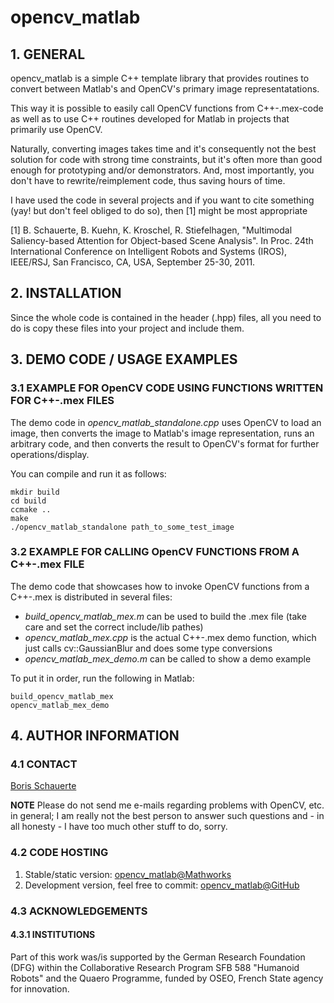 # opencv_matlab

## 1. GENERAL

  opencv_matlab is a simple C++ template library that provides routines to
  convert between Matlab's and OpenCV's primary image representatations.

  This way it is possible to easily call OpenCV functions from C++-.mex-code
  as well as to use C++ routines developed for Matlab in projects that
  primarily use OpenCV. 

  Naturally, converting images takes time and it's consequently not the best
  solution for code with strong time constraints, but it's often more than
  good enough for prototyping and/or demonstrators. And, most importantly,
  you don't have to rewrite/reimplement code, thus saving hours of time.

  I have used the code in several projects and if you want to cite something
  (yay! but don't feel obliged to do so), then [1] might be most appropriate

  [1] B. Schauerte, B. Kuehn, K. Kroschel, R. Stiefelhagen, "Multimodal 
      Saliency-based Attention for Object-based Scene Analysis". In Proc. 24th
      International Conference on Intelligent Robots and Systems (IROS), 
      IEEE/RSJ, San Francisco, CA, USA, September 25-30, 2011.

## 2. INSTALLATION

  Since the whole code is contained in the header (.hpp) files, all you need
  to do is copy these files into your project and include them.

## 3. DEMO CODE / USAGE EXAMPLES

### 3.1 EXAMPLE FOR OpenCV CODE USING FUNCTIONS WRITTEN FOR C++-.mex FILES

  The demo code in *opencv_matlab_standalone.cpp* uses OpenCV to load an 
  image, then converts the image to Matlab's image representation, runs an
  arbitrary code, and then converts the result to OpenCV's format for further
  operations/display.

  You can compile and run it as follows:

    mkdir build
    cd build
    ccmake ..
    make
    ./opencv_matlab_standalone path_to_some_test_image

### 3.2 EXAMPLE FOR CALLING OpenCV FUNCTIONS FROM A C++-.mex FILE

  The demo code that showcases how to invoke OpenCV functions from a C++-.mex
  is distributed in several files:

  - *build_opencv_matlab_mex.m* can be used to build the .mex file (take care
    and set the correct include/lib pathes)
  - *opencv_matlab_mex.cpp* is the actual C++-.mex demo function, which just
    calls cv::GaussianBlur and does some type conversions
  - *opencv_matlab_mex_demo.m* can be called to show a demo example

  To put it in order, run the following in Matlab:

    build_opencv_matlab_mex
    opencv_matlab_mex_demo

## 4. AUTHOR INFORMATION

### 4.1 CONTACT

  [Boris Schauerte](http://cvhci.anthropomatik.kit.edu/~bschauer/ "Boris Schauerte, Homepage")

  **NOTE** Please do not send me e-mails regarding problems with OpenCV, etc.
    in general; I am really not the best person to answer such questions and
    - in all honesty - I have too much other stuff to do, sorry.

### 4.2 CODE HOSTING

  1. Stable/static version: [opencv_matlab@Mathworks](http://www.mathworks.com/matlabcentral/fileexchange/41530 "Mathworks File Exchange, stable version")
  2. Development version, feel free to commit: [opencv_matlab@GitHub](https://github.com/bschauerte/opencv_matlab "GitHub repository, if you want to contribute")

### 4.3 ACKNOWLEDGEMENTS

#### 4.3.1 INSTITUTIONS

  Part of this work was/is supported by the German Research Foundation (DFG)
  within the Collaborative Research Program SFB 588 "Humanoid Robots" and the
  Quaero Programme, funded by OSEO, French State agency for innovation.
